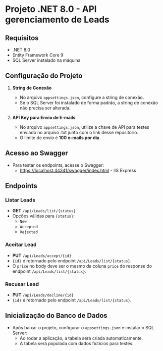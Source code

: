 # Projeto .NET 8.0 - API gerenciamento de Leads

## Requisitos
- .NET 8.0
- Entity Framework Core 9
- SQL Server instalado na máquina

## Configuração do Projeto
1. **String de Conexão**
   - No arquivo `appsettings.json`, configure a string de conexão.
   - Se o SQL Server foi instalado de forma padrão, a string de conexão não precisa ser alterada.

2. **API Key para Envio de E-mails**
   - No arquivo `appsettings.json`, utilize a chave de API para testes enviado no arquivo .txt junto com o link desse repositorio.
   - O limite de envio é **100 e-mails por dia**.

## Acesso ao Swagger
- Para testar os endpoints, acesse o Swagger:
  - [https://localhost:44341/swagger/index.html](https://localhost:44341/swagger/index.html) - IIS Express

## Endpoints

### Listar Leads
- **GET** `/api/Leads/list/{status}`
- Opções válidas para `{status}`:
  - `New`
  - `Accepted`
  - `Rejected`

### Aceitar Lead
- **PUT** `/api/Leads/accept/{id}`
- `{id}` é retornado pelo endpoint `/api/Leads/list/{status}`.
- O `price` no body deve ser o mesmo da coluna `price` do response do endpoint `/api/Leads/list/{status}`.

### Recusar Lead
- **PUT** `/api/Leads/decline/{id}`
- `{id}` é retornado pelo endpoint `/api/Leads/list/{status}`.

## Inicialização do Banco de Dados
- Após baixar o projeto, configurar o `appsettings.json` e instalar o SQL Server:
  - Ao rodar a aplicação, a tabela será criada automaticamente.
  - A tabela será populada com dados fictícios para testes.
